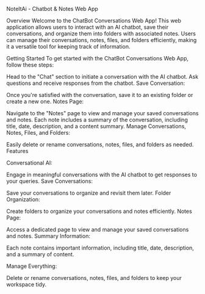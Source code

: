 NoteItAi - Chatbot & Notes Web App


Overview
Welcome to the ChatBot Conversations Web App! This web application allows users to interact with an AI chatbot, save their conversations, and organize them into folders with associated notes. Users can manage their conversations, notes, files, and folders efficiently, making it a versatile tool for keeping track of information.


Getting Started
To get started with the ChatBot Conversations Web App, follow these steps:


Head to the "Chat" section to initiate a conversation with the AI chatbot.
Ask questions and receive responses from the chatbot.
Save Conversation:


Once you're satisfied with the conversation, save it to an existing folder or create a new one.
Notes Page:


Navigate to the "Notes" page to view and manage your saved conversations and notes.
Each note includes a summary of the conversation, including title, date, description, and a content summary.
Manage Conversations, Notes, Files, and Folders:


Easily delete or rename conversations, notes, files, and folders as needed.
Features


Conversational AI:


Engage in meaningful conversations with the AI chatbot to get responses to your queries.
Save Conversations:


Save your conversations to organize and revisit them later.
Folder Organization:


Create folders to organize your conversations and notes efficiently.
Notes Page:


Access a dedicated page to view and manage your saved conversations and notes.
Summary Information:


Each note contains important information, including title, date, description, and a summary of content.


Manage Everything:


Delete or rename conversations, notes, files, and folders to keep your workspace tidy.
